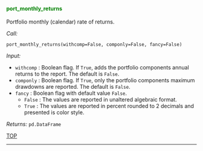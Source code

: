 
<a name="port_monthly_returns">

#### <span style="color:green">port_monthly_returns</span>

Portfolio monthly (calendar) rate of returns.

*Call:*

```
port_monthly_returns(withcomp=False, componly=False, fancy=False)
```

*Input:*

* `withcomp` : Boolean flag.
If `True`, adds the portfolio components annual returns to the
report. The default is `False`.
* `componly` : Boolean flag.
If `True`, only the portfolio components maximum drawdowns
are reported. The default is `False`.
* `fancy` : Boolean flag with default value `False`.
    - `False` : The values are reported in unaltered algebraic format.
    - `True` : The values are reported in percent rounded
    to 2 decimals and presented is color style.

*Returns:* `pd.DataFrame`

[TOP](#TOP)

---
